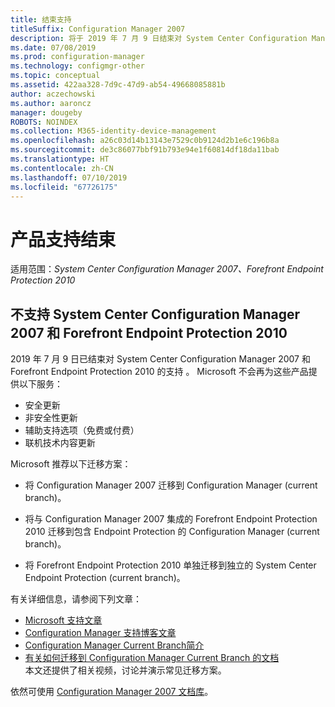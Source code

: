 ```yaml
---
title: 结束支持
titleSuffix: Configuration Manager 2007
description: 将于 2019 年 7 月 9 日结束对 System Center Configuration Manager 2007 和 Forefront Endpoint Protection 2010 的支持。
ms.date: 07/08/2019
ms.prod: configuration-manager
ms.technology: configmgr-other
ms.topic: conceptual
ms.assetid: 422aa328-7d9c-47d9-ab54-49668085881b
author: aczechowski
ms.author: aaroncz
manager: dougeby
ROBOTS: NOINDEX
ms.collection: M365-identity-device-management
ms.openlocfilehash: a26c03d14b13143e7529c0b9124d2b1e6c196b8a
ms.sourcegitcommit: de3c86077bbf91b793e94e1f60814df18da11bab
ms.translationtype: HT
ms.contentlocale: zh-CN
ms.lasthandoff: 07/10/2019
ms.locfileid: "67726175"
---
```

# <a name="product-end-of-support"></a>产品支持结束

适用范围：*System Center Configuration Manager 2007、Forefront Endpoint Protection 2010*

## <a name="system-center-configuration-manager-2007-and-forefront-endpoint-protection-2010-are-out-of-support"></a>不支持 System Center Configuration Manager 2007 和 Forefront Endpoint Protection 2010  

2019 年 7 月 9 日已结束对 System Center Configuration Manager 2007 和 Forefront Endpoint Protection 2010 的支持   。 Microsoft 不会再为这些产品提供以下服务：

- 安全更新
- 非安全性更新
- 辅助支持选项（免费或付费）
- 联机技术内容更新

Microsoft 推荐以下迁移方案：

- 将 Configuration Manager 2007 迁移到 Configuration Manager (current branch)。  

- 将与 Configuration Manager 2007 集成的 Forefront Endpoint Protection 2010 迁移到包含 Endpoint Protection 的 Configuration Manager (current branch)。  

- 将 Forefront Endpoint Protection 2010 单独迁移到独立的 System Center Endpoint Protection (current branch)。  

有关详细信息，请参阅下列文章：

- [Microsoft 支持文章](https://support.microsoft.com/help/4096323)  
- [Configuration Manager 支持博客文章](https://blogs.technet.microsoft.com/configurationmgr/2018/03/30/configuration-manager-2007-approaching-end-of-support-what-you-need-to-know/)  
- [Configuration Manager Current Branch简介](/sccm/core/understand/introduction)  
- [有关如何迁移到 Configuration Manager Current Branch 的文档](/sccm/core/migration/migrate-data-between-hierarchies)  
    本文还提供了相关视频，讨论并演示常见迁移方案。

依然可使用 [Configuration Manager 2007 文档库](https://docs.microsoft.com/previous-versions/system-center/configuration-manager-2007/bb735860\(v=technet.10\))。
